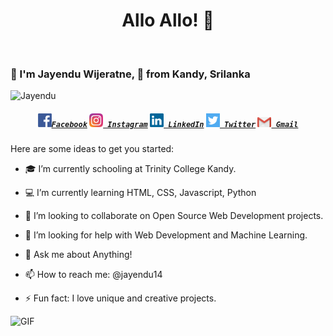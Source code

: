 <h1 align="center">Allo Allo! 👋</h1>
<br>
<h3 align"center">👦 I'm Jayendu Wijeratne, 📍 from Kandy, Srilanka</h3>
<p align="left"> <img src="https://komarev.com/ghpvc/?username=Jayendu&color=red" alt="Jayendu" /> </p>

<p> 
<h5 align="center">
  <code><a href="https://www.facebook.com/jayendu14" title="Facebook Profile"><img width="22"                                                                             src="https://github.com/Jayendu/jayendu/blob/main/img/facebook.png">Facebook</a></code>
  <code><a href="https://www.instagram.com/jayendu14/" title="Instagram Profile"><img width="22" 
src="https://github.com/Jayendu/jayendu/blob/main/img/instagram.svg"> Instagram</a></code>  
  <code><a href="https://www.linkedin.com/in/jayendu-wijeratne-2624291aa/" title="LinkedIn Profile"><img width="22" 
src="https://github.com/Jayendu/jayendu/blob/main/img/linkedin.svg"> LinkedIn</a></code>  
  <code><a href="https://www.twitter.com/jayendu14" title="Twitter Profile"><img width="22" 
src="https://github.com/Jayendu/jayendu/blob/main/img/twitter.png"> Twitter</a></code>  
  <code><a href="mailto:wijeratnejayendu@gmail.com; jayenduwijeratne@gmail.com" title="Send Email"><img width="22" 
src="https://github.com/Jayendu/jayendu/blob/main/img/gmail.png"> Gmail</a></code>
</h5>
<p/>

Here are some ideas to get you started:

- 🎓 I’m currently schooling at Trinity College Kandy.

- 💻 I’m currently learning HTML, CSS, Javascript, Python

- 🤝 I’m looking to collaborate on Open Source Web Development projects.

- 🤔 I’m looking for help with Web Development and Machine Learning.

- 💬 Ask me about Anything!

- 📫 How to reach me: @jayendu14

- ⚡ Fun fact: I love unique and creative projects.

<img alt="GIF" src="https://media.giphy.com/media/nGMnDqebzDcfm/giphy.gif" />
